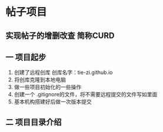 # 帖子项目
## 实现帖子的增删改查  简称CURD

## 一 项目起步


1. 创建了远程创库 创库名字：tie-zi.github.io
2. 将创库克隆到本地电脑
3. 做一些项目初始化的一些操作
4. 创建一个 .gitignore的文件，将不需要远程提交的文件写如里面
5. 基本机构搭建好后做一次版本提交

## 二 项目目录介绍
